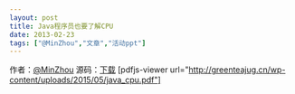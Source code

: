 ```yaml
---
layout: post
title: Java程序员也要了解CPU
date: 2013-02-23
tags: ["@MinZhou","文章","活动ppt"]
---
```


作者：[@MinZhou](http://weibo.com/coderplay)
源码：[下载](http://github.com/coderplay/javacpu)
[pdfjs-viewer url="http://greenteajug.cn/wp-content/uploads/2015/05/java_cpu.pdf"]